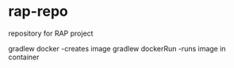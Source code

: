 # rap-repo
repository for RAP project

gradlew docker -creates image
gradlew dockerRun -runs image in container

